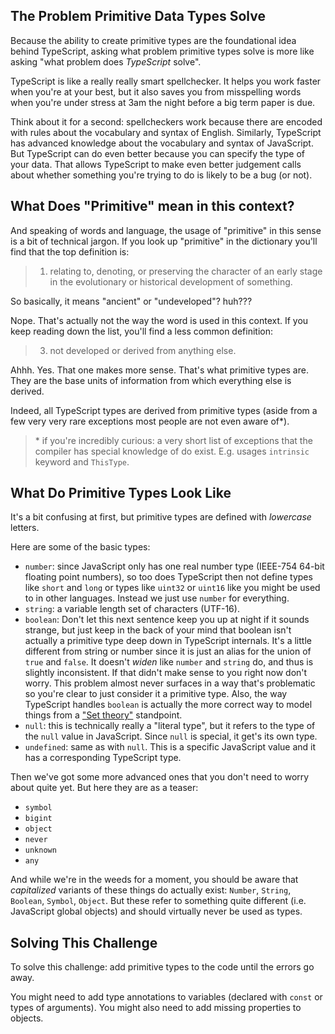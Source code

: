 ## The Problem Primitive Data Types Solve

Because the ability to create primitive types are the foundational idea behind TypeScript, asking what problem primitive types solve is more like asking "what problem does _TypeScript_ solve".

TypeScript is like a really really smart spellchecker.  It helps you work faster when you're at your best, but it also saves you from misspelling words when you're under stress at 3am the night before a big term paper is due.

Think about it for a second: spellcheckers work because there are encoded with rules about the vocabulary and syntax of English.  Similarly, TypeScript has advanced knowledge about the vocabulary and syntax of JavaScript.  But TypeScript can do even better because you can specify the type of your data.  That allows TypeScript to make even better judgement calls about whether something you're trying to do is likely to be a bug (or not).

## What Does "Primitive" mean in this context?

And speaking of words and language, the usage of "primitive" in this sense is a bit of technical jargon.  If you look up "primitive" in the dictionary you'll find that the top definition is:

> 1. relating to, denoting, or preserving the character of an early stage in the evolutionary or historical development of something.

So basically, it means "ancient" or "undeveloped"?  huh???

Nope.  That's actually not the way the word is used in this context.  If you keep reading down the list, you'll find a less common definition:

<!-- markdownlint-disable-next-line --> <!-- the 3. is because it's a thrid definition in a list -->
> 3. not developed or derived from anything else.

Ahhh. Yes.  That one makes more sense.  That's what primitive types are.  They are the base units of information from which everything else is derived.

Indeed, all TypeScript types are derived from primitive types (aside from a few very very rare exceptions most people are not even aware of\*).

> \* if you're incredibly curious: a very short list of exceptions that the compiler has special knowledge of do exist.  E.g. usages `intrinsic` keyword and `ThisType`.

## What Do Primitive Types Look Like

It's a bit confusing at first, but primitive types are defined with _lowercase_ letters.

Here are some of the basic types:

- `number`: since JavaScript only has one real number type (IEEE-754 64-bit floating point numbers), so too does TypeScript then not define types like `short` and `long` or types like `uint32` or `uint16` like you might be used to in other languages.  Instead we just use `number` for everything.
- `string`: a variable length set of characters (UTF-16).
- `boolean`: Don't let this next sentence keep you up at night if it sounds strange, but just keep in the back of your mind that boolean isn't actually a primitive type deep down in TypeScript internals.  It's a little different from string or number since it is just an alias for the union of `true` and `false`.  It doesn't _widen_ like `number` and `string` do, and thus is slightly inconsistent.  If that didn't make sense to you right now don't worry.  This problem almost never surfaces in a way that's problematic so you're clear to just consider it a primitive type.  Also, the way TypeScript handles `boolean` is actually the more correct way to model things from a ["Set theory"](https://en.wikipedia.org/wiki/Set_theory) standpoint.
- `null`: this is technically really a "literal type", but it refers to the type of the `null` value in JavaScript.  Since `null` is special, it get's its own type.
- `undefined`: same as with `null`.  This is a specific JavaScript value and it has a corresponding TypeScript type.

Then we've got some more advanced ones that you don't need to worry about quite yet.  But here they are as a teaser:

- `symbol`
- `bigint`
- `object`
- `never`
- `unknown`
- `any`

And while we're in the weeds for a moment, you should be aware that _capitalized_ variants of these things do actually exist: `Number`, `String`, `Boolean`, `Symbol`, `Object`.  But these refer to something quite different (i.e. JavaScript global objects) and should virtually never be used as types.

## Solving This Challenge

To solve this challenge: add primitive types to the code until the errors go away.

You might need to add type annotations to variables (declared with `const` or types of arguments).  You might also need to add missing properties to objects.
